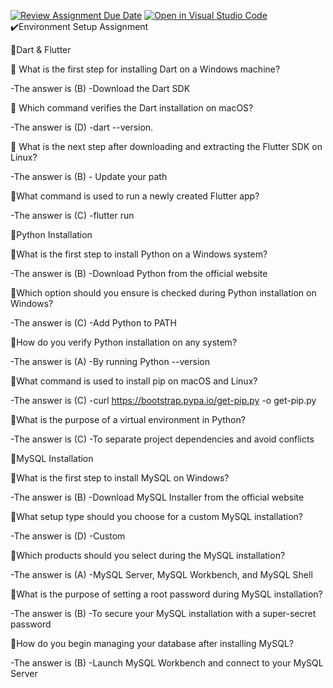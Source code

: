 [![Review Assignment Due Date](https://classroom.github.com/assets/deadline-readme-button-22041afd0340ce965d47ae6ef1cefeee28c7c493a6346c4f15d667ab976d596c.svg)](https://classroom.github.com/a/vnsr1XuU)
[![Open in Visual Studio Code](https://classroom.github.com/assets/open-in-vscode-2e0aaae1b6195c2367325f4f02e2d04e9abb55f0b24a779b69b11b9e10269abc.svg)](https://classroom.github.com/online_ide?assignment_repo_id=15666320&assignment_repo_type=AssignmentRepo)
✔️Environment Setup Assignment

🔸Dart & Flutter

🔹 What is the first step for installing Dart on a Windows machine?

  -The answer is (B) -Download the Dart SDK

🔹 Which command verifies the Dart installation on macOS?

  -The answer is (D) -dart --version.

🔹 What is the next step after downloading and extracting the Flutter SDK on Linux?

   -The answer is (B) - Update your path

🔹What command is used to run a newly created Flutter app?

  -The answer is (C) -flutter run

🔸Python Installation

🔹What is the first step to install Python on a Windows system?

  -The answer is (B) -Download Python from the official website

🔹Which option should you ensure is checked during Python installation on Windows?

  -The answer is (C) -Add Python to PATH

🔹How do you verify Python installation on any system?

  -The answer is (A) -By running Python --version

🔹What command is used to install pip on macOS and Linux?

  -The answer is (C) -curl https://bootstrap.pypa.io/get-pip.py -o get-pip.py

🔹What is the purpose of a virtual environment in Python?

  -The answer is (C) -To separate project dependencies and avoid conflicts

🔸MySQL Installation

🔹What is the first step to install MySQL on Windows?

  -The answer is (B) -Download MySQL Installer from the official website

🔹What setup type should you choose for a custom MySQL installation?

  -The answer is (D) -Custom

🔹Which products should you select during the MySQL installation?

  -The answer is (A) -MySQL Server, MySQL Workbench, and MySQL Shell

🔹What is the purpose of setting a root password during MySQL installation?

  -The answer is (B) -To secure your MySQL installation with a super-secret password

🔹How do you begin managing your database after installing MySQL?

  -The answer is (B) -Launch MySQL Workbench and connect to your MySQL Server
